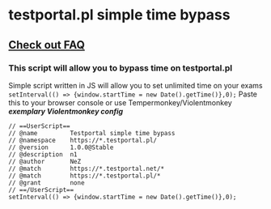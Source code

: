 # **testportal.pl simple time bypass**
## [**Check out FAQ**](https://github.com/NeZSmith/E-LEARNING-STARTER-KIT-FOR-ASPIRING-STUDENTS/blob/main/FAQ.md)
### **This script will allow you to bypass time on testportal.pl**

Simple script written in JS will allow you to set unlimited time on your exams
`setInterval(() => {window.startTime = new Date().getTime()},0);`
Paste this to your browser console or use Tempermonkey/Violentmonkey
***exemplary Violentmonkey config***
```
// ==UserScript==
// @name         Testportal simple time bypass
// @namespace    https://*.testportal.pl/
// @version      1.0.0@Stable
// @description  n1
// @author       NeZ
// @match        https://*.testportal.net/*
// @match        https://*.testportal.pl/*
// @grant        none
// ==/UserScript==
setInterval(() => {window.startTime = new Date().getTime()},0);
```
